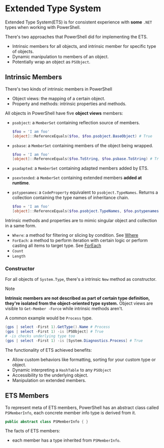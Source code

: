 # Extended Type System

Extended Type System(ETS) is for consistent experience with **some** `.NET` types when working with PowerShell.

There's two approaches that PowerShell did for implementing the ETS.

- Intrinsic members for all objects, and intrinsic member for specific type of objects.
- Dynamic manipulation to members of an object.
- Potentially wrap an object as `PSObject`.

## Intrinsic Members

There's two kinds of intrinsic members in PowerShell
- Object views: the mapping of a certain object.
- Property and methods: intrinsic properties and methods.

All objects in PowerShell have five **object views** members:

- `psobject`: a `MemberSet` containing reflection source of members.

    ```ps1
    $foo = 'I am foo'
    [object]::ReferenceEquals($foo, $foo.psobject.BaseObject) # True
    ```
- `psbase`: a `MemberSet` containing members of the object being wrapped.

    ```ps1
    $foo = 'I am foo'
    [object]::ReferenceEquals($foo.ToString, $foo.psbase.ToString) # True
    ```

- `psadapted`: a `MemberSet` containing adapted members added by ETS.
- `psextended`: a `MemberSet` containing extended members **added at runtime**.
- `pstypenames`: a `CodeProperty` equivalent to `psobject.TypeNames`. Returns a collection containing the type names of inheritance chain.

    ```ps1
    $foo = 'I am foo'
    [object]::ReferenceEquals($foo.psobject.TypeNames, $foo.pstypenames) # True
    ```

Intrinsic methods and properties are to mimic singular object and collection in a same form.
- `Where`: a method for filtering or slicing by condition. See [Where](/docs/document/PowerShell/docs/Object%20Manipulation/3.Where.md)
- `ForEach`: a method to perform iteration with certain logic or perform casting all items to target type. See [ForEach](/docs/document/PowerShell/docs/Object%20Manipulation/4.ForEach.md#intrinsic-foreach)
- `Count`
- `Length`

### Constructor

For all objects of `System.Type`, there's a intrinsic `New` method as constructor.

> [!NOTE]
>**Intrinsic members are not described as part of certain type definition, they're isolated from the object-oriented type system.**
> Object views are visible to `Get-Member -Force` while intrinsic methods aren't.



A common example would be `Process` type.

```ps1
(gps | select -First 1).GetType().Name # Process
(gps | select -First 1) -is [PSObject] # True
# -is checks underlying type too
(gps | select -First 1) -is [System.Diagnostics.Process] # True
```

The functionality of ETS achieved benefits:

- Allow custom behaviors like formatting, sorting for your custom type or object.
- Dynamic interpreting a `HashTable` to any `PSObject`
- Accessibility to the underlying object.
- Manipulation on extended members.

## ETS Members

To represent meta of ETS members, PowerShell has an abstract class called `PSMemberInfo`, each concrete member info type is derived from it.

```cs
public abstract class PSMemberInfo { }
```


The facts of ETS members:
- each member has a type inherited from `PSMemberInfo`.

